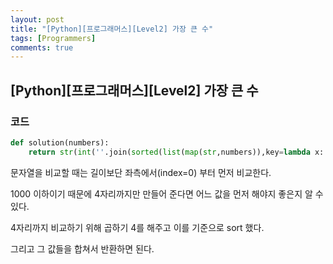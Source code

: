 ```yaml
---
layout: post
title: "[Python][프로그래머스][Level2] 가장 큰 수"
tags: [Programmers]
comments: true
---
```


## [Python][프로그래머스][Level2] 가장 큰 수

### 코드

```python
def solution(numbers):
    return str(int(''.join(sorted(list(map(str,numbers)),key=lambda x: (x*4),reverse=True))))
```

문자열을 비교할 때는 길이보단 좌측에서(index=0) 부터 먼저 비교한다.

1000 이하이기 때문에 4자리까지만 만들어 준다면 어느 값을 먼저 해야지 좋은지 알 수 있다.

4자리까지 비교하기 위해 곱하기 4를 해주고 이를 기준으로 sort 했다.

그리고 그 값들을 합쳐서 반환하면 된다.